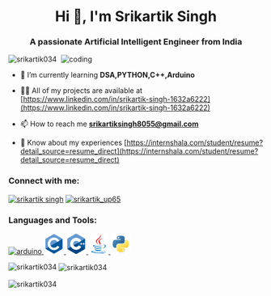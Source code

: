 <h1 align="center">Hi 👋, I'm Srikartik Singh</h1>
<h3 align="center">A passionate Artificial Intelligent Engineer from India</h3>
<img align="right" alt="coding"width="400"src="https://user-images.githubusercontent.com/55389276/140866485-8fb1c876-9a8f-4d6a-98dc-08c4981eaf70.gif">
<p align="left"> <img src="https://komarev.com/ghpvc/?username=srikartik034&label=Profile%20views&color=0e75b6&style=flat" alt="srikartik034" /> </p>

- 🌱 I’m currently learning **DSA,PYTHON,C++,Arduino**

- 👨‍💻 All of my projects are available at [https://www.linkedin.com/in/srikartik-singh-1632a6222](https://www.linkedin.com/in/srikartik-singh-1632a6222)

- 📫 How to reach me **srikartiksingh8055@gmail.com**

- 📄 Know about my experiences [https://internshala.com/student/resume?detail_source=resume_direct](https://internshala.com/student/resume?detail_source=resume_direct)

<h3 align="left">Connect with me:</h3>
<p align="left">
<a href="https://linkedin.com/in/srikartik singh" target="blank"><img align="center" src="https://raw.githubusercontent.com/rahuldkjain/github-profile-readme-generator/master/src/images/icons/Social/linked-in-alt.svg" alt="srikartik singh" height="30" width="40" /></a>
<a href="https://instagram.com/srikartik_up65" target="blank"><img align="center" src="https://raw.githubusercontent.com/rahuldkjain/github-profile-readme-generator/master/src/images/icons/Social/instagram.svg" alt="srikartik_up65" height="30" width="40" /></a>
</p>

<h3 align="left">Languages and Tools:</h3>
<p align="left"> <a href="https://www.arduino.cc/" target="_blank" rel="noreferrer"> <img src="https://cdn.worldvectorlogo.com/logos/arduino-1.svg" alt="arduino" width="40" height="40"/> </a> <a href="https://www.cprogramming.com/" target="_blank" rel="noreferrer"> <img src="https://raw.githubusercontent.com/devicons/devicon/master/icons/c/c-original.svg" alt="c" width="40" height="40"/> </a> <a href="https://www.w3schools.com/cpp/" target="_blank" rel="noreferrer"> <img src="https://raw.githubusercontent.com/devicons/devicon/master/icons/cplusplus/cplusplus-original.svg" alt="cplusplus" width="40" height="40"/> </a> <a href="https://www.java.com" target="_blank" rel="noreferrer"> <img src="https://raw.githubusercontent.com/devicons/devicon/master/icons/java/java-original.svg" alt="java" width="40" height="40"/> </a> <a href="https://www.python.org" target="_blank" rel="noreferrer"> <img src="https://raw.githubusercontent.com/devicons/devicon/master/icons/python/python-original.svg" alt="python" width="40" height="40"/> </a> </p>

<p><img align="left" src="https://github-readme-stats.vercel.app/api/top-langs?username=srikartik034&show_icons=true&locale=en&layout=compact" alt="srikartik034" /></p>

<p>&nbsp;<img align="center" src="https://github-readme-stats.vercel.app/api?username=srikartik034&show_icons=true&locale=en" alt="srikartik034" /></p>

<p><img align="center" src="https://github-readme-streak-stats.herokuapp.com/?user=srikartik034&" alt="srikartik034" /></p>
